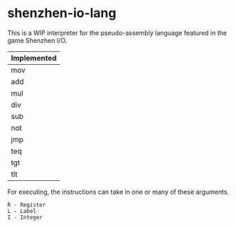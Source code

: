 # shenzhen-io-lang

This is a WIP interpreter for the pseudo-assembly language featured in the game
Shenzhen I/O.


| Implemented |
| ----------- |
| mov         |
| add         |
| mul         |
| div         |
| sub         |
| not         |
| jmp         |
| teq         |
| tgt         |
| tlt         |

For executing, the instructions can take in one or many of these arguments.

```
R - Register
L - Label
I - Integer
```